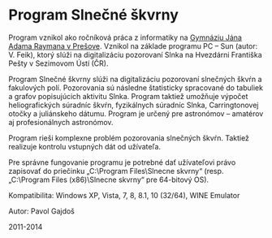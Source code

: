 # Program Slnečné škvrny

Program vznikol ako ročníková práca z informatiky na [Gymnáziu Jána Adama Raymana v Prešove](https://www.gjar-po.sk/). Vznikol na základe programu PC – Sun (autor: V. Feik), ktorý slúži na digitalizáciu pozorovaní Slnka na Hvezdárni Františka Pešty v Sezimovom Ústí (ČR).

Program Slnečné škvrny slúži na digitalizáciu pozorovaní slnečných škvŕn a fakulových polí. Pozorovania sú následne štatisticky spracované do tabuliek a grafov popisujúcich aktivitu Slnka. Program taktiež umožňuje výpočet heliografických súradníc škvŕn, fyzikálnych súradníc Slnka, Carringtonovej otočky a juliánskeho dátumu. Program je určený pre astronómov – amatérov aj profesionálnych astronómov.

Program rieši komplexne problém pozorovania slnečných škvŕn. Taktiež realizuje kontrolu vstupných dát od užívateľa.

Pre správne fungovanie programu je potrebné dať užívateľovi právo zapisovať do priečinku „C:\Program Files\Slnecne skvrny“ (resp. „C:\Program Files (x86)\Slnecne skvrny“ pre 64-bitový OS).

Kompatibilita: Windows XP, Vista, 7, 8, 8.1, 10 (32/64), WINE Emulator

Autor: Pavol Gajdoš

2011-2014
